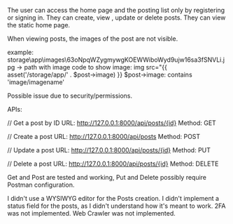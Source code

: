 
The user can access the home page and the posting list only by registering or signing in.
They can create, view , update or delete posts.
They can view the static home page.

When viewing posts, the images of the post are not visible.

example:
storage\app\images\63oNpqWZygmywgKOEWWiboWyd9ujw16sa3fSNVLi.jpg -> path with image
code to show image: img src="{{ asset('/storage/app/' . $post->image) }}
$post->image: contains 'image/imagename'

Possible issue due to security/permissions.

APIs:

// Get a post by ID
URL: http://127.0.0.1:8000/api/posts/{id}
Method: GET

// Create a post
URL: http://127.0.0.1:8000/api/posts
Method: POST

// Update a post
URL: http://127.0.0.1:8000/api/posts/{id}
Method: PUT

// Delete a post
URL: http://127.0.0.1:8000/api/posts/{id}
Method: DELETE

Get and Post are tested and working, Put and Delete possibly require Postman configuration.


I didn't use a WYSIWYG editor for the Posts creation.
I didn't implement a status field for the posts, as I didn't understand how it's meant to work.
2FA was not implemented.
Web Crawler was not implemented.
	
